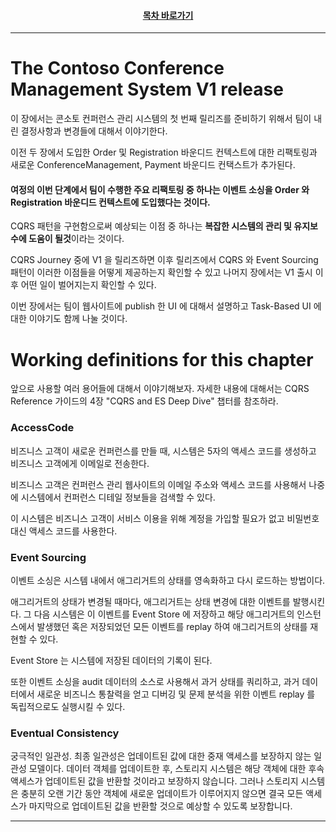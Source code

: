 <div align="center">

#### [목차 바로가기](https://github.com/dhslrl321/cqrs-journey-guide-korean/blob/master/Table%20of%20Contents.md)

</div>

---

# The Contoso Conference Management System V1 release

이 장에서는 콘소토 컨퍼런스 관리 시스템의 첫 번째 릴리즈를 준비하기 위해서 팀이 내린 결정사항과 변경들에 대해서 이야기한다.

이전 두 장에서 도입한 Order 및 Registration 바운디드 컨텍스트에 대한 리팩토링과 새로운 ConferenceManagement, Payment 바운디드 컨택스트가 추가된다.

#### 여정의 이번 단계에서 팀이 수행한 주요 리팩토링 중 하나는 이벤트 소싱을 Order 와 Registration 바운디드 컨텍스트에 도입했다는 것이다.

CQRS 패턴을 구현함으로써 예상되는 이점 중 하나는 **복잡한 시스템의 관리 및 유지보수에 도움이 될것**이라는 것이다.

CQRS Journey 중에 V1 을 릴리즈하면 이후 릴리즈에서 CQRS 와 Event Sourcing 패턴이 이러한 이점들을 어떻게 제공하는지 확인할 수 있고 나머지 장에서는 V1 출시 이후 어떤 일이 벌어지는지 확인할 수 있다.

이번 장에서는 팀이 웹사이트에 publish 한 UI 에 대해서 설명하고 Task-Based UI 에 대한 이야기도 함께 나눌 것이다.

# Working definitions for this chapter

앞으로 사용할 여러 용어들에 대해서 이야기해보자. 자세한 내용에 대해서는 CQRS Reference 가이드의 4장 "CQRS and ES Deep Dive" 챕터를 참조하라.

### AccessCode

비즈니스 고객이 새로운 컨퍼런스를 만들 때, 시스템은 5자의 액세스 코드를 생성하고 비즈니스 고객에게 이메일로 전송한다.

비즈니스 고객은 컨퍼런스 관리 웹사이트의 이메일 주소와 액세스 코드를 사용해서 나중에 시스템에서 컨퍼런스 디테일 정보들을 검색할 수 있다.

이 시스템은 비즈니스 고객이 서비스 이용을 위해 계정을 가입할 필요가 없고 비밀번호 대신 액세스 코드를 사용한다.

### Event Sourcing

이벤트 소싱은 시스템 내에서 애그리거트의 상태를 영속화하고 다시 로드하는 방법이다.

애그리거트의 상태가 변경될 때마다, 애그리거트는 상태 변경에 대한 이벤트를 발행시킨다. 그 다음 시스템은 이 이벤트를 Event Store 에 저장하고 해당 애그리거트의 인스턴스에서 발생했던 혹은 저장되었던 모든 이벤트를 replay 하여 애그리거트의 상태를 재현할 수 있다.

Event Store 는 시스템에 저장된 데이터의 기록이 된다.

또한 이벤트 소싱을 audit 데이터의 소스로 사용해서 과거 상태를 쿼리하고, 과거 데이터에서 새로운 비즈니스 통찰력을 얻고 디버깅 및 문제 분석을 위한 이벤트 replay 를 독립적으로도 실행시킬 수 있다.

### Eventual Consistency

궁극적인 일관성. 최종 일관성은 업데이트된 값에 대한 중재 액세스를 보장하지 않는 일관성 모델이다. 데이터 객체를 업데이트한 후, 스토리지 시스템은 해당 객체에 대한 후속 액세스가 업데이트된 값을 반환할 것이라고 보장하지 않습니다. 그러나 스토리지 시스템은 충분히 오랜 기간 동안 객체에 새로운 업데이트가 이루어지지 않으면 결국 모든 액세스가 마지막으로 업데이트된 값을 반환할 것으로 예상할 수 있도록 보장합니다.

---
